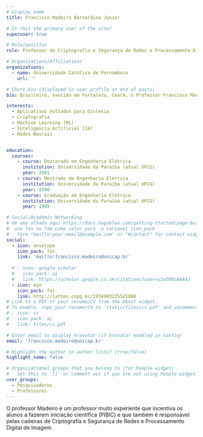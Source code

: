 ```yaml
---
# Display name
title: Francisco Madeiro Bernardino Junior

# Is this the primary user of the site?
superuser: true

# Role/position
role: Professor de Criptografia e Segurança de Redes e Processamento Digital de Imagem.

# Organizations/Affiliations
organizations:
  - name: Universidade Católica de Pernambuco
    url: ''

# Short bio (displayed in user profile at end of posts)
bio: Brasileiro, nascido em Fortaleza, Ceará, o Professor Francisco Madeiro é Doutor em Engenharia Elétrica pela Universidade Federal da Paraíba (2001), atualmente Universidade Federal de Campina Grande (UFCG). Suas atividades de pesquisa concentram-se em Processamento de Sinais, Telecomunicações, Inteligência Computacional e Tecnologias da Informação e da Comunicação Aplicadas às Ciências da Linguagem. Desde março de 2019, é bolsista de Produtividade em Pesquisa - Nível 2 - do Conselho Nacional de Desenvolvimento Científico e Tecnológico (CNPq). De março de 2012 a fevereiro de 2018, foi bolsista de Produtividade em Desenvolvimento Tecnológico e Extensão Inovadora (DT) - Nível 2 - CA 92 - Programa de Tecnologia da Informação e Comunicação, do CNPq. É Professor Associado (cargo obtido por concurso, realizado em 2014) da Universidade de Pernambuco (UPE), onde atua na Escola Politécnica de Pernambuco (POLI), desde 2006 na Graduação em Engenharia Elétrica (Telecomunicações) e desde 2010 como Professor Permanente do Programa de Pós-Graduação em Engenharia de Sistemas (PPGES). É Professor Adjunto II da Universidade Católica de Pernambuco (UNICAP), onde atua desde 2002 na Graduação em Ciência da Computação e desde 2004 como Professor Permanente do Programa de Pós-Graduação em Ciências da Linguagem. Foi professor homenageado da turma de concluintes dos períodos 2003.1, 2003.2, 2005.2, 2009.1, 2012.2, 2013.1 e 2019.1 do curso de Ciência da Computação da UNICAP, e dos períodos 2008.1, 2008.2, 2010.1, 2011.2, 2012.2, 2013.1, 2013.2 e 2014.2 do curso de Engenharia Elétrica (Telecomunicações) da Escola Politécnica da UPE. Foi paraninfo da turma de concluintes do período 2008.2 do curso de Sistemas de Informação da UNICAP e das turmas de concluintes dos cursos de Engenharia do período 2012.1 da Escola Politécnica de Pernambuco. Tem atuado na liderança de Equipes Multidisciplinares para o Desenvolvimento de Aplicativos Voltados Para a Dislexia. O Professor Madeiro recebeu o prêmio Destaque em Ensino do ano de 2008 da Escola Politécnica da UPE. É um dos líderes do Grupo de Pesquisa em Redes e Comunicações (GPRC), da Universidade de Pernambuco, cadastrado no CNPq. Concluiu a orientação de duas teses de doutorado e 29 dissertações de mestrado, além de coorientar uma tese de doutorado e 22 dissertações de mestrado. O Professor Madeiro tem atuado como Revisor de Periódicos Científicos. Tem experiência em Projetos de P&D (Pesquisa e Desenvolvimento) e PD&I (Pesquisa, Desenvolvimento e Inovação), com participação em projetos financiados pela ANEEL (Agência Nacional de Energia Elétrica). De novembro de 2009 a fevereiro de 2016 e de dezembro de 2017 a fevereiro de 2021, exerceu o cargo de Vice-Coordenador do Mestrado em Engenharia de Sistemas da Escola Politécnica de Pernambuco (POLI), da Universidade de Pernambuco. De janeiro de 2014 a janeiro de 2016, exerceu o cargo de Coordenador do Curso de Engenharia Elétrica - Telecomunicações da POLI/UPE. Recebeu o Troféu Ciência e Tecnologia nas categorias Destaque em Pesquisa e Destaque em Ensino da POLI/UPE, no ano de 2013. Foi Professor Homenageado nos anos de 2018 e 2021, pelo PPGES/UPE. Recebeu o Prêmio POLI-UPE-Ciência, Tecnologia e Inovação na categoria Destaque em Pesquisa, no ano de 2018. Obteve Livre-Docência pela Universidade de Pernambuco em 2014.

interests:
  - Aplicativos Voltados para Dislexia
  - Criptografia
  - Machine Learning (ML)
  - Inteligencia Artificial (IA)
  - Redes Neurais


education:
  courses:
    - course: Doutorado em Engenharia Elétrica
      institution: Universidade da Paraíba (atual UFCG)
      year: 2001
    - course: Mestrado em Engenharia Elétrica
      institution: Universidade da Paraíba (atual UFCG)
      year: 1998
    - course: Graduação em Engenharia Elétrica
      institution: Universidade da Paraíba (atual UFCG)
      year: 1995

# Social/Academic Networking
# de uma olhada aqui https://docs.hugoblox.com/getting-started/page-builder/#icons
#  use fas ou fab como valor para  a variavel icon_pack
#   form "mailto:your-email@example.com" or "#contact" for contact widget.
social:
  - icon: envelope
    icon_pack: fas
    link: 'mailto:francisco.madeiro@unicap.br'
 
  # - icon: google-scholar
  #   icon_pack: ai
  #   link: https://scholar.google.co.uk/citations?user=sIwtMXoAAAAJ
  - icon: eye
    icon_pack: fas
    link: http://lattes.cnpq.br/1934903225521860
# Link to a PDF of your resume/CV from the About widget.
# To enable, copy your resume/CV to `static/files/cv.pdf` and uncomment the lines below.
# - icon: cv
#   icon_pack: ai
#   link: files/cv.pdf

# Enter email to display Gravatar (if Gravatar enabled in Config)
email: 'francisco.madeiro@unicap.br'

# Highlight the author in author lists? (true/false)
highlight_name: false

# Organizational groups that you belong to (for People widget)
#   Set this to `[]` or comment out if you are not using People widget.
user_groups:
  - Pesquisadores
  - Professores
---
```


O professor Madeiro é um professor muito experiente que incentiva os alunos a fazerem iniciação científica (PIBIC) e que também é responsável pelas cadeiras de Criptografia e Segurança de Redes e Processamento Digital de Imagem.
